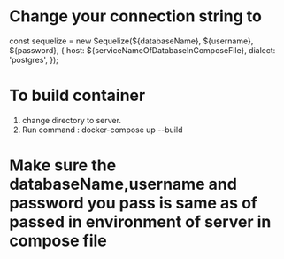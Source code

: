 # Change your connection string to
const sequelize = new Sequelize(${databaseName}, ${username}, ${password}, {
  host: ${serviceNameOfDatabaseInComposeFile},
  dialect: 'postgres',
});

# To build container
1. change directory to server.
2. Run command : docker-compose up --build

# Make sure the databaseName,username and password you pass is same as of passed in environment of server in compose file
